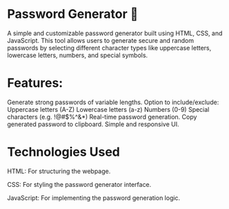 # Password Generator 🔐

A simple and customizable password generator built using HTML, CSS, and JavaScript. This tool allows users to generate secure and random passwords by selecting different character types like uppercase letters, lowercase letters, numbers, and special symbols.

# Features:
Generate strong passwords of variable lengths.
Option to include/exclude:
  Uppercase letters (A-Z)
  Lowercase letters (a-z)
  Numbers (0-9)
  Special characters (e.g. !@#$%^&*)
Real-time password generation.
Copy generated password to clipboard.
Simple and responsive UI.


# Technologies Used
HTML: For structuring the webpage.

CSS: For styling the password generator interface.

JavaScript: For implementing the password generation logic.
